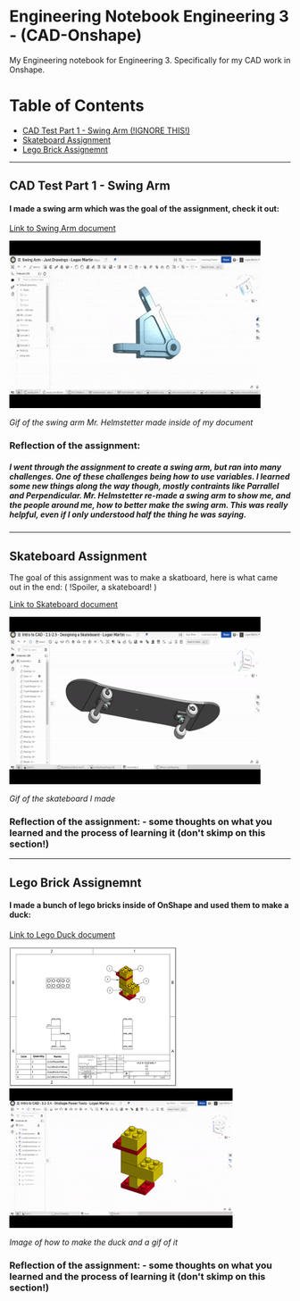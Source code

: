 # Engineering Notebook Engineering 3 - (CAD-Onshape)
My Engineering notebook for Engineering 3. Specifically for my CAD work in Onshape.


# Table of Contents
* [CAD Test Part 1 - Swing Arm (!IGNORE THIS!)](#cad-test-part-1---swing-arm)  <!-- Make sure to use all lowercase in the blue part and don't use: #, . -->
* [Skateboard Assignment](#skateboard-assignment)
* [Lego Brick Assignemnt](#lego-brick-assignemnt)
---
## CAD Test Part 1 - Swing Arm

#### I made a swing arm which was the goal of the assignment, check it out:  <!-- Description -->

[Link to Swing Arm document](https://cvilleschools.onshape.com/documents/b5b79ab498b45f4fe471e702/w/507681a1060cbef3a9ea89b7/e/74129f16e61cde58a93b0ea5) <!-- Evidence -->

<img src="https://github.com/Logan-Martin/Engineering-Notebook-Eng3-CAD-Onshape/blob/main/ezgif.com-gif-maker%20(1).gif" width="450" height="300"> <!-- Image/Gif of swing arm -->

*Gif of the swing arm Mr. Helmstetter made inside of my document*


### Reflection of the assignment:

##### I went through the assignment to create a swing arm, but ran into many challenges. One of these challenges being how to use variables. I learned some new things along the way though, mostly contraints like Parrallel and Perpendicular. Mr. Helmstetter re-made a swing arm to show me, and the people around me, how to better make the swing arm. This was really helpful, even if I only understood half the thing he was saying. <!-- Reflection -->
---
## Skateboard Assignment

The goal of this assignment was to make a skatboard, here is what came out in the end: ( !Spoiler, a skateboard! ) <!-- Description -->

[Link to Skateboard document](https://cvilleschools.onshape.com/documents/27c1c1b586dc9e6ce3a2a4c8/w/9f16282c7dcda26a6fc0eb49/e/b9d4721dda1e12ac3c837984) <!-- Evidence -->

<img src="https://github.com/Logan-Martin/Engineering-Notebook-Eng3-CAD-Onshape/blob/main/ezgif.com-gif-maker%20(3).gif" width="450" height="300"> <!-- Image/Gif -->

*Gif of the skateboard I made*


### Reflection of the assignment: - some thoughts on what you learned and the process of learning it (don't skimp on this section!)

---
## Lego Brick Assignemnt

#### I made a bunch of lego bricks inside of OnShape and used them to make a duck: <!-- Description -->

[Link to Lego Duck document](https://cvilleschools.onshape.com/documents/9d674e96362e6ca97c43ff79/w/88e3768b8f68da64645b8a1a/e/799fcab366cc0faddc2d6eab) <!-- Evidence -->

<img src="https://github.com/Logan-Martin/Engineering-Notebook-Eng3-CAD-Onshape/blob/main/ScreenshotOfLegoDuckDrawingSheetV1.png" width="300" height="250"> <!-- Image/Gif --><img src="https://github.com/Logan-Martin/Engineering-Notebook-Eng3-CAD-Onshape/blob/main/ezgif.com-gif-maker%20(2).gif" width="400" height="250"> <!-- Image/Gif -->

*Image of how to make the duck and a gif of it*


### Reflection of the assignment: - some thoughts on what you learned and the process of learning it (don't skimp on this section!)


